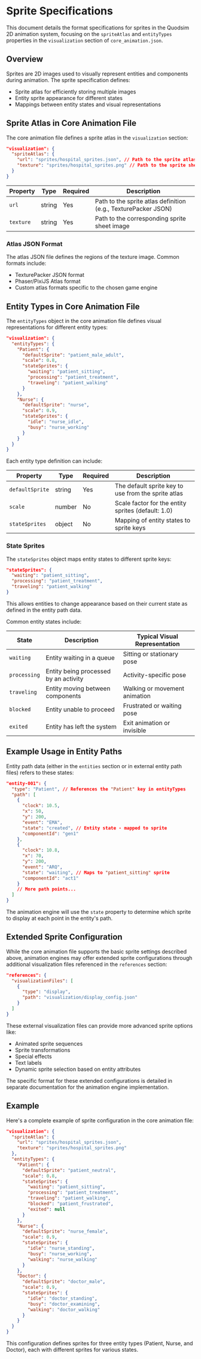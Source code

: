 # Sprite Specifications

This document details the format specifications for sprites in the Quodsim 2D animation system, focusing on the `spriteAtlas` and `entityTypes` properties in the `visualization` section of `core_animation.json`.

## Overview

Sprites are 2D images used to visually represent entities and components during animation. The sprite specification defines:

- Sprite atlas for efficiently storing multiple images
- Entity sprite appearance for different states
- Mappings between entity states and visual representations

## Sprite Atlas in Core Animation File

The core animation file defines a sprite atlas in the `visualization` section:

```json
"visualization": {
  "spriteAtlas": {
    "url": "sprites/hospital_sprites.json", // Path to the sprite atlas JSON
    "texture": "sprites/hospital_sprites.png" // Path to the sprite sheet image
  }
}
```

| Property | Type | Required | Description |
|----------|------|----------|-------------|
| `url` | string | Yes | Path to the sprite atlas definition (e.g., TexturePacker JSON) |
| `texture` | string | Yes | Path to the corresponding sprite sheet image |

### Atlas JSON Format

The atlas JSON file defines the regions of the texture image. Common formats include:

- TexturePacker JSON format
- Phaser/PixiJS Atlas format
- Custom atlas formats specific to the chosen game engine

## Entity Types in Core Animation File

The `entityTypes` object in the core animation file defines visual representations for different entity types:

```json
"visualization": {
  "entityTypes": {
    "Patient": {
      "defaultSprite": "patient_male_adult",
      "scale": 0.8,
      "stateSprites": {
        "waiting": "patient_sitting",
        "processing": "patient_treatment",
        "traveling": "patient_walking"
      }
    },
    "Nurse": {
      "defaultSprite": "nurse",
      "scale": 0.9,
      "stateSprites": {
        "idle": "nurse_idle",
        "busy": "nurse_working"
      }
    }
  }
}
```

Each entity type definition can include:

| Property | Type | Required | Description |
|----------|------|----------|-------------|
| `defaultSprite` | string | Yes | The default sprite key to use from the sprite atlas |
| `scale` | number | No | Scale factor for the entity sprites (default: 1.0) |
| `stateSprites` | object | No | Mapping of entity states to sprite keys |

### State Sprites

The `stateSprites` object maps entity states to different sprite keys:

```json
"stateSprites": {
  "waiting": "patient_sitting",
  "processing": "patient_treatment",
  "traveling": "patient_walking"
}
```

This allows entities to change appearance based on their current state as defined in the entity path data.

Common entity states include:

| State | Description | Typical Visual Representation |
|-------|-------------|------------------------------|
| `waiting` | Entity waiting in a queue | Sitting or stationary pose |
| `processing` | Entity being processed by an activity | Activity-specific pose |
| `traveling` | Entity moving between components | Walking or movement animation |
| `blocked` | Entity unable to proceed | Frustrated or waiting pose |
| `exited` | Entity has left the system | Exit animation or invisible |

## Example Usage in Entity Paths

Entity path data (either in the `entities` section or in external entity path files) refers to these states:

```json
"entity-001": {
  "type": "Patient", // References the "Patient" key in entityTypes
  "path": [
    {
      "clock": 10.5,
      "x": 50,
      "y": 200,
      "event": "EMA",
      "state": "created", // Entity state - mapped to sprite
      "componentId": "gen1"
    },
    {
      "clock": 10.8,
      "x": 70,
      "y": 200,
      "event": "ARQ",
      "state": "waiting", // Maps to "patient_sitting" sprite
      "componentId": "act1"
    }
    // More path points...
  ]
}
```

The animation engine will use the `state` property to determine which sprite to display at each point in the entity's path.

## Extended Sprite Configuration

While the core animation file supports the basic sprite settings described above, animation engines may offer extended sprite configurations through additional visualization files referenced in the `references` section:

```json
"references": {
  "visualizationFiles": [
    {
      "type": "display",
      "path": "visualization/display_config.json"
    }
  ]
}
```

These external visualization files can provide more advanced sprite options like:

- Animated sprite sequences
- Sprite transformations
- Special effects
- Text labels
- Dynamic sprite selection based on entity attributes

The specific format for these extended configurations is detailed in separate documentation for the animation engine implementation.

## Example

Here's a complete example of sprite configuration in the core animation file:

```json
"visualization": {
  "spriteAtlas": {
    "url": "sprites/hospital_sprites.json",
    "texture": "sprites/hospital_sprites.png"
  },
  "entityTypes": {
    "Patient": {
      "defaultSprite": "patient_neutral",
      "scale": 0.8,
      "stateSprites": {
        "waiting": "patient_sitting",
        "processing": "patient_treatment",
        "traveling": "patient_walking",
        "blocked": "patient_frustrated",
        "exited": null
      }
    },
    "Nurse": {
      "defaultSprite": "nurse_female",
      "scale": 0.9,
      "stateSprites": {
        "idle": "nurse_standing",
        "busy": "nurse_working",
        "walking": "nurse_walking"
      }
    },
    "Doctor": {
      "defaultSprite": "doctor_male",
      "scale": 0.9,
      "stateSprites": {
        "idle": "doctor_standing",
        "busy": "doctor_examining",
        "walking": "doctor_walking"
      }
    }
  }
}
```

This configuration defines sprites for three entity types (Patient, Nurse, and Doctor), each with different sprites for various states.
